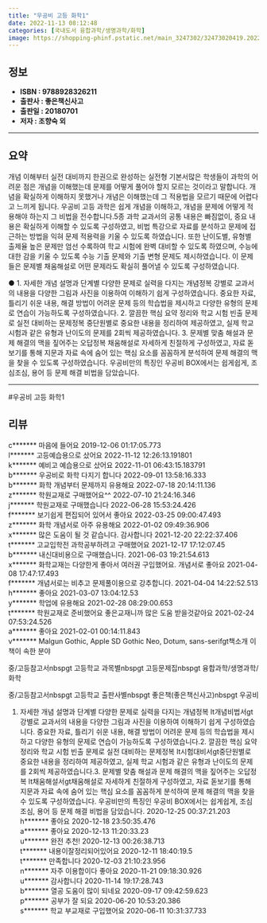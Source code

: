 ```yaml
---
title: "우공비 고등 화학1"
date: 2022-11-13 08:12:48
categories: [국내도서 융합과학/생명과학/화학]
image: https://shopping-phinf.pstatic.net/main_3247302/32473020419.20221019110451.jpg
---
```


## **정보**

- **ISBN : 9788928326211**
- **출판사 : 좋은책신사고**
- **출판일 : 20180701**
- **저자 : 조향숙 외**

------



## **요약**

개념 이해부터 실전 대비까지 한권으로 완성하는 실전형 기본서많은 학생들이 과학의 어려운 점은 개념을 이해했는데 문제를 어떻게 풀어야 할지 모르는 것이라고 말합니다. 개념을 확실하게 이해하지 못했거나 개념은 이해했는데 그 적용법을 모르기 때문에 어렵다고 느끼게 됩니다. 우공비 고등 과학은 쉽게 개념을 이해하고, 개념을 문제에 어떻게 적용해야 하는지 그 비법을 전수합니다.5종 과학 교과서의 공통 내용은 빠짐없이, 중요 내용은 확실하게 이해할 수 있도록 구성하였고, 비법 특강으로 자료를 분석하고 문제에 접근하는 방법을 익혀 문제 적용력을 키울 수 있도록 하였습니다. 또한 난이도별, 유형별 출제율 높은 문제만 엄선 수록하여 학교 시험에 완벽 대비할 수 있도록 하였으며, 수능에 대한 감을 키울 수 있도록 수능 기출 문제와 기출 변형 문제도 제시하였습니다. 이 문제들은 문제별 채움해설로 어떤 문제라도 확실히 풀어낼 수 있도록 구성하였습니다.

● 1. 자세한 개념 설명과 단계별 다양한 문제로 실력을 다지는 개념정복 
강별로 교과서의 내용을 다양한 그림과 사진을 이용하여 이해하기 쉽게 구성하였습니다. 중요한 자료, 틀리기 쉬운 내용, 해결 방법이 어려운 문제 등의 학습법을 제시하고 다양한 유형의 문제로 연습이 가능하도록 구성하였습니다.
2. 깔끔한 핵심 요약 정리와 학교 시험 빈출 문제로 실전 대비하는 문제정복 
중단원별로 중요한 내용을 정리하여 제공하였고, 실제 학교 시험과 같은 유형과 난이도의 문제를 2회씩 제공하였습니다.
3. 문제별 맞춤 해설과 문제 해결의 맥을 짚어주는 오답정복 
채움해설로 자세하게 친절하게 구성하였고, 자료 돋보기를 통해 지문과 자료 속에 숨어 있는 핵심 요소를 꼼꼼하게 분석하여 문제 해결의 맥을 찾을 수 있도록 구성하였습니다. 우공비만의 특징인 우공비 BOX에서는 쉽게쉽게, 조심조심, 용어 등 문제 해결 비법을 담았습니다.



------

#우공비 고등 화학1


## **리뷰** 

  c******* 마음에 들어요 2019-12-06 01:17:05.773 <br/>  l******* 고등예습용으로 샀어요 2022-11-12 12:26:13.191801 <br/>  k******* 예비고 예습용으로 샀어요 2022-11-01 06:43:15.183791 <br/>  b******* 우공비로 화학 다지기 합니다 2022-09-01 13:58:16.333 <br/>  b******* 화학 개념부터 문제까지 유용해요 2022-07-18 20:14:11.136 <br/>  z******* 학원교재로  구매했어요^^ 2022-07-10 21:24:16.346 <br/>  j******* 학원교재로 구매했습니다 2022-06-28 15:53:24.426 <br/>  f******* 보기쉽게 편집되어 있어서 좋아요 2022-03-25 09:00:47.493 <br/>  z******* 화학 개념서로 아주 유용해요 2022-01-02 09:49:36.906 <br/>  x******* 많은 도움이 될 것 같습니다.
감사합니다 2021-12-20 22:22:37.406 <br/>  t******* 고교입학전 과학공부하려고 구매했어요 2021-12-17 17:12:07.45 <br/>  b******* 내신대비용으로 구매했습니다. 2021-06-03 19:21:54.613 <br/>  x******* 화학교재는 다양한게 좋아서 여러권 구입했어요.
개념서로 좋아요 2021-04-08 17:47:17.493 <br/>  f******* 개념서로는 비추고 문제풀이용으로 강추합니다. 2021-04-04 14:22:52.513 <br/>  h******* 좋아요 2021-03-07 13:04:12.53 <br/>  y******* 학업에 유용해요 2021-02-28 08:29:00.653 <br/>  t******* 학원교재로 준비했어요
좋은교재니까 많은 도움 받을것같아요 2021-02-24 07:53:24.526 <br/>  a******* 좋아요 2021-02-01 00:14:11.843 <br/>  v******* Malgun Gothic, Apple SD Gothic Neo, Dotum, sans-serifgt책소개
이 책이 속한 분야

 
  중/고등참고서nbspgt 고등학교 과목별nbspgt 고등문제집nbspgt 융합과학/생명과학/화학
 
 
  중/고등참고서nbspgt 고등학교 출판사별nbspgt 좋은책(좋은책신사고)nbspgt 우공비
 

1. 자세한 개념 설명과 단계별 다양한 문제로 실력을 다지는 개념정복 lt개념비법서gt강별로 교과서의 내용을 다양한 그림과 사진을 이용하여 이해하기 쉽게 구성하였습니다. 중요한 자료, 틀리기 쉬운 내용, 해결 방법이 어려운 문제 등의 학습법을 제시하고 다양한 유형의 문제로 연습이 가능하도록 구성하였습니다.2. 깔끔한 핵심 요약 정리와 학교 시험 빈출 문제로 실전 대비하는 문제정복 lt시험대비서gt중단원별로 중요한 내용을 정리하여 제공하였고, 실제 학교 시험과 같은 유형과 난이도의 문제를 2회씩 제공하였습니다.3. 문제별 맞춤 해설과 문제 해결의 맥을 짚어주는 오답정복 lt채움해설서gt채움해설로 자세하게 친절하게 구성하였고, 자료 돋보기를 통해 지문과 자료 속에 숨어 있는 핵심 요소를 꼼꼼하게 분석하여 문제 해결의 맥을 찾을 수 있도록 구성하였습니다. 우공비만의 특징인 우공비 BOX에서는 쉽게쉽게, 조심조심, 용어 등 문제 해결 비법을 담았습니다. 2020-12-25 00:37:21.203 <br/>  h******* 좋아요 2020-12-18 23:50:35.476 <br/>  a******* 좋아요 2020-12-13 11:20:33.23 <br/>  u******* 완전 추천! 2020-12-13 00:26:38.713 <br/>  t******* 내용이잘정리되어있어요 2020-12-11 18:40:19.5 <br/>  t******* 만족합니다 2020-12-03 21:10:23.956 <br/>  n******* 자주 이용합이다 좋아요 2020-11-21 09:18:30.926 <br/>  u******* 감사합니다 2020-11-14 19:17:28.743 <br/>  b******* 열공 도움이 많이 되네요 2020-09-17 09:42:59.623 <br/>  p******* 공부가 잘 되요 2020-06-20 10:53:20.386 <br/>  s******* 학교 부교재로 구입했어요 2020-06-11 10:31:37.733 <br/>